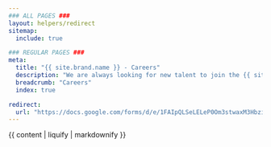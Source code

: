 ```yaml
---
### ALL PAGES ###
layout: helpers/redirect
sitemap:
  include: true

### REGULAR PAGES ###
meta:
  title: "{{ site.brand.name }} - Careers"
  description: "We are always looking for new talent to join the {{ site.brand.name }} team. If you are interested in working with us, please fill out the form."
  breadcrumb: "Careers"
  index: true

redirect:
  url: "https://docs.google.com/forms/d/e/1FAIpQLSeLELeP0Om3stwaxM3HbzirXxleuPpEPDVsZ19ubFzozbxKOw/viewform?usp=pp_url&entry.1492864166={{ site.brand.name }}"
---
```


{{ content | liquify | markdownify }}
